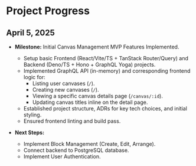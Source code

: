 # Project Progress

## April 5, 2025

*   **Milestone:** Initial Canvas Management MVP Features Implemented.
    *   Setup basic Frontend (React/Vite/TS + TanStack Router/Query) and Backend (Deno/TS + Hono + GraphQL Yoga) projects.
    *   Implemented GraphQL API (in-memory) and corresponding frontend logic for:
        *   Listing user canvases (`/`).
        *   Creating new canvases (`/`).
        *   Viewing a specific canvas details page (`/canvas/:id`).
        *   Updating canvas titles inline on the detail page.
    *   Established project structure, ADRs for key tech choices, and initial styling.
    *   Ensured frontend linting and build pass.

*   **Next Steps:**
    *   Implement Block Management (Create, Edit, Arrange).
    *   Connect backend to PostgreSQL database.
    *   Implement User Authentication.
